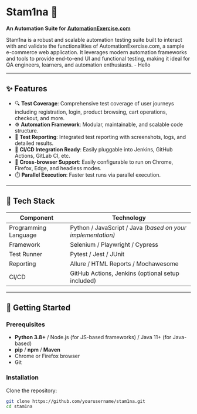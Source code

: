 # Stam1na 🚀

**An Automation Suite for [AutomationExercise.com](https://www.automationexercise.com)**

Stam1na is a robust and scalable automation testing suite built to interact with and validate the functionalities of AutomationExercise.com, a sample e-commerce web application. It leverages modern automation frameworks and tools to provide end-to-end UI and functional testing, making it ideal for QA engineers, learners, and automation enthusiasts. - Hello

---

## ✨ Features

- 🔍 **Test Coverage**: Comprehensive test coverage of user journeys including registration, login, product browsing, cart operations, checkout, and more.
- ⚙️ **Automation Framework**: Modular, maintainable, and scalable code structure.
- 🧪 **Test Reporting**: Integrated test reporting with screenshots, logs, and detailed results.
- 🔁 **CI/CD Integration Ready**: Easily pluggable into Jenkins, GitHub Actions, GitLab CI, etc.
- 🧰 **Cross-browser Support**: Easily configurable to run on Chrome, Firefox, Edge, and headless modes.
- ⏱️ **Parallel Execution**: Faster test runs via parallel execution.

---

## 🧱 Tech Stack

| Component            | Technology                                                  |
| -------------------- | ----------------------------------------------------------- |
| Programming Language | Python / JavaScript / Java _(based on your implementation)_ |
| Framework            | Selenium / Playwright / Cypress                             |
| Test Runner          | Pytest / Jest / JUnit                                       |
| Reporting            | Allure / HTML Reports / Mochawesome                         |
| CI/CD                | GitHub Actions, Jenkins (optional setup included)           |

---

## 🚀 Getting Started

### Prerequisites

- **Python 3.8+** / Node.js (for JS-based frameworks) / Java 11+ (for Java-based)
- **pip** / **npm** / **Maven**
- Chrome or Firefox browser
- Git

### Installation

Clone the repository:

```bash
git clone https://github.com/yourusername/stam1na.git
cd stam1na
```
